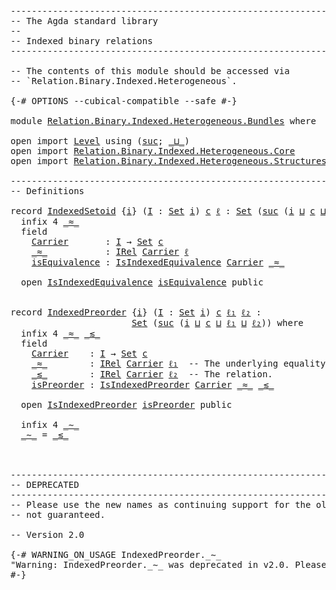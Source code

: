 <pre class="Agda"><a id="1" class="Comment">------------------------------------------------------------------------</a>
<a id="74" class="Comment">-- The Agda standard library</a>
<a id="103" class="Comment">--</a>
<a id="106" class="Comment">-- Indexed binary relations</a>
<a id="134" class="Comment">------------------------------------------------------------------------</a>

<a id="208" class="Comment">-- The contents of this module should be accessed via</a>
<a id="262" class="Comment">-- `Relation.Binary.Indexed.Heterogeneous`.</a>

<a id="307" class="Symbol">{-#</a> <a id="311" class="Keyword">OPTIONS</a> <a id="319" class="Pragma">--cubical-compatible</a> <a id="340" class="Pragma">--safe</a> <a id="347" class="Symbol">#-}</a>

<a id="352" class="Keyword">module</a> <a id="359" href="Relation.Binary.Indexed.Heterogeneous.Bundles.html" class="Module">Relation.Binary.Indexed.Heterogeneous.Bundles</a> <a id="405" class="Keyword">where</a>

<a id="412" class="Keyword">open</a> <a id="417" class="Keyword">import</a> <a id="424" href="Level.html" class="Module">Level</a> <a id="430" class="Keyword">using</a> <a id="436" class="Symbol">(</a><a id="437" href="Agda.Primitive.html#931" class="Primitive">suc</a><a id="440" class="Symbol">;</a> <a id="442" href="Agda.Primitive.html#961" class="Primitive Operator">_⊔_</a><a id="445" class="Symbol">)</a>
<a id="447" class="Keyword">open</a> <a id="452" class="Keyword">import</a> <a id="459" href="Relation.Binary.Indexed.Heterogeneous.Core.html" class="Module">Relation.Binary.Indexed.Heterogeneous.Core</a>
<a id="502" class="Keyword">open</a> <a id="507" class="Keyword">import</a> <a id="514" href="Relation.Binary.Indexed.Heterogeneous.Structures.html" class="Module">Relation.Binary.Indexed.Heterogeneous.Structures</a>

<a id="564" class="Comment">------------------------------------------------------------------------</a>
<a id="637" class="Comment">-- Definitions</a>

<a id="653" class="Keyword">record</a> <a id="IndexedSetoid"></a><a id="660" href="Relation.Binary.Indexed.Heterogeneous.Bundles.html#660" class="Record">IndexedSetoid</a> <a id="674" class="Symbol">{</a><a id="675" href="Relation.Binary.Indexed.Heterogeneous.Bundles.html#675" class="Bound">i</a><a id="676" class="Symbol">}</a> <a id="678" class="Symbol">(</a><a id="679" href="Relation.Binary.Indexed.Heterogeneous.Bundles.html#679" class="Bound">I</a> <a id="681" class="Symbol">:</a> <a id="683" href="Agda.Primitive.html#388" class="Primitive">Set</a> <a id="687" href="Relation.Binary.Indexed.Heterogeneous.Bundles.html#675" class="Bound">i</a><a id="688" class="Symbol">)</a> <a id="690" href="Relation.Binary.Indexed.Heterogeneous.Bundles.html#690" class="Bound">c</a> <a id="692" href="Relation.Binary.Indexed.Heterogeneous.Bundles.html#692" class="Bound">ℓ</a> <a id="694" class="Symbol">:</a> <a id="696" href="Agda.Primitive.html#388" class="Primitive">Set</a> <a id="700" class="Symbol">(</a><a id="701" href="Agda.Primitive.html#931" class="Primitive">suc</a> <a id="705" class="Symbol">(</a><a id="706" href="Relation.Binary.Indexed.Heterogeneous.Bundles.html#675" class="Bound">i</a> <a id="708" href="Agda.Primitive.html#961" class="Primitive Operator">⊔</a> <a id="710" href="Relation.Binary.Indexed.Heterogeneous.Bundles.html#690" class="Bound">c</a> <a id="712" href="Agda.Primitive.html#961" class="Primitive Operator">⊔</a> <a id="714" href="Relation.Binary.Indexed.Heterogeneous.Bundles.html#692" class="Bound">ℓ</a><a id="715" class="Symbol">))</a> <a id="718" class="Keyword">where</a>
  <a id="726" class="Keyword">infix</a> <a id="732" class="Number">4</a> <a id="734" href="Relation.Binary.Indexed.Heterogeneous.Bundles.html#780" class="Field Operator">_≈_</a>
  <a id="740" class="Keyword">field</a>
    <a id="IndexedSetoid.Carrier"></a><a id="750" href="Relation.Binary.Indexed.Heterogeneous.Bundles.html#750" class="Field">Carrier</a>       <a id="764" class="Symbol">:</a> <a id="766" href="Relation.Binary.Indexed.Heterogeneous.Bundles.html#679" class="Bound">I</a> <a id="768" class="Symbol">→</a> <a id="770" href="Agda.Primitive.html#388" class="Primitive">Set</a> <a id="774" href="Relation.Binary.Indexed.Heterogeneous.Bundles.html#690" class="Bound">c</a>
    <a id="IndexedSetoid._≈_"></a><a id="780" href="Relation.Binary.Indexed.Heterogeneous.Bundles.html#780" class="Field Operator">_≈_</a>           <a id="794" class="Symbol">:</a> <a id="796" href="Relation.Binary.Indexed.Heterogeneous.Core.html#770" class="Function">IRel</a> <a id="801" href="Relation.Binary.Indexed.Heterogeneous.Bundles.html#750" class="Field">Carrier</a> <a id="809" href="Relation.Binary.Indexed.Heterogeneous.Bundles.html#692" class="Bound">ℓ</a>
    <a id="IndexedSetoid.isEquivalence"></a><a id="815" href="Relation.Binary.Indexed.Heterogeneous.Bundles.html#815" class="Field">isEquivalence</a> <a id="829" class="Symbol">:</a> <a id="831" href="Relation.Binary.Indexed.Heterogeneous.Structures.html#866" class="Record">IsIndexedEquivalence</a> <a id="852" href="Relation.Binary.Indexed.Heterogeneous.Bundles.html#750" class="Field">Carrier</a> <a id="860" href="Relation.Binary.Indexed.Heterogeneous.Bundles.html#780" class="Field Operator">_≈_</a>

  <a id="867" class="Keyword">open</a> <a id="872" href="Relation.Binary.Indexed.Heterogeneous.Structures.html#866" class="Module">IsIndexedEquivalence</a> <a id="893" href="Relation.Binary.Indexed.Heterogeneous.Bundles.html#815" class="Field">isEquivalence</a> <a id="907" class="Keyword">public</a>


<a id="916" class="Keyword">record</a> <a id="IndexedPreorder"></a><a id="923" href="Relation.Binary.Indexed.Heterogeneous.Bundles.html#923" class="Record">IndexedPreorder</a> <a id="939" class="Symbol">{</a><a id="940" href="Relation.Binary.Indexed.Heterogeneous.Bundles.html#940" class="Bound">i</a><a id="941" class="Symbol">}</a> <a id="943" class="Symbol">(</a><a id="944" href="Relation.Binary.Indexed.Heterogeneous.Bundles.html#944" class="Bound">I</a> <a id="946" class="Symbol">:</a> <a id="948" href="Agda.Primitive.html#388" class="Primitive">Set</a> <a id="952" href="Relation.Binary.Indexed.Heterogeneous.Bundles.html#940" class="Bound">i</a><a id="953" class="Symbol">)</a> <a id="955" href="Relation.Binary.Indexed.Heterogeneous.Bundles.html#955" class="Bound">c</a> <a id="957" href="Relation.Binary.Indexed.Heterogeneous.Bundles.html#957" class="Bound">ℓ₁</a> <a id="960" href="Relation.Binary.Indexed.Heterogeneous.Bundles.html#960" class="Bound">ℓ₂</a> <a id="963" class="Symbol">:</a>
                       <a id="988" href="Agda.Primitive.html#388" class="Primitive">Set</a> <a id="992" class="Symbol">(</a><a id="993" href="Agda.Primitive.html#931" class="Primitive">suc</a> <a id="997" class="Symbol">(</a><a id="998" href="Relation.Binary.Indexed.Heterogeneous.Bundles.html#940" class="Bound">i</a> <a id="1000" href="Agda.Primitive.html#961" class="Primitive Operator">⊔</a> <a id="1002" href="Relation.Binary.Indexed.Heterogeneous.Bundles.html#955" class="Bound">c</a> <a id="1004" href="Agda.Primitive.html#961" class="Primitive Operator">⊔</a> <a id="1006" href="Relation.Binary.Indexed.Heterogeneous.Bundles.html#957" class="Bound">ℓ₁</a> <a id="1009" href="Agda.Primitive.html#961" class="Primitive Operator">⊔</a> <a id="1011" href="Relation.Binary.Indexed.Heterogeneous.Bundles.html#960" class="Bound">ℓ₂</a><a id="1013" class="Symbol">))</a> <a id="1016" class="Keyword">where</a>
  <a id="1024" class="Keyword">infix</a> <a id="1030" class="Number">4</a> <a id="1032" href="Relation.Binary.Indexed.Heterogeneous.Bundles.html#1079" class="Field Operator">_≈_</a> <a id="1036" href="Relation.Binary.Indexed.Heterogeneous.Bundles.html#1141" class="Field Operator">_≲_</a>
  <a id="1042" class="Keyword">field</a>
    <a id="IndexedPreorder.Carrier"></a><a id="1052" href="Relation.Binary.Indexed.Heterogeneous.Bundles.html#1052" class="Field">Carrier</a>    <a id="1063" class="Symbol">:</a> <a id="1065" href="Relation.Binary.Indexed.Heterogeneous.Bundles.html#944" class="Bound">I</a> <a id="1067" class="Symbol">→</a> <a id="1069" href="Agda.Primitive.html#388" class="Primitive">Set</a> <a id="1073" href="Relation.Binary.Indexed.Heterogeneous.Bundles.html#955" class="Bound">c</a>
    <a id="IndexedPreorder._≈_"></a><a id="1079" href="Relation.Binary.Indexed.Heterogeneous.Bundles.html#1079" class="Field Operator">_≈_</a>        <a id="1090" class="Symbol">:</a> <a id="1092" href="Relation.Binary.Indexed.Heterogeneous.Core.html#770" class="Function">IRel</a> <a id="1097" href="Relation.Binary.Indexed.Heterogeneous.Bundles.html#1052" class="Field">Carrier</a> <a id="1105" href="Relation.Binary.Indexed.Heterogeneous.Bundles.html#957" class="Bound">ℓ₁</a>  <a id="1109" class="Comment">-- The underlying equality.</a>
    <a id="IndexedPreorder._≲_"></a><a id="1141" href="Relation.Binary.Indexed.Heterogeneous.Bundles.html#1141" class="Field Operator">_≲_</a>        <a id="1152" class="Symbol">:</a> <a id="1154" href="Relation.Binary.Indexed.Heterogeneous.Core.html#770" class="Function">IRel</a> <a id="1159" href="Relation.Binary.Indexed.Heterogeneous.Bundles.html#1052" class="Field">Carrier</a> <a id="1167" href="Relation.Binary.Indexed.Heterogeneous.Bundles.html#960" class="Bound">ℓ₂</a>  <a id="1171" class="Comment">-- The relation.</a>
    <a id="IndexedPreorder.isPreorder"></a><a id="1192" href="Relation.Binary.Indexed.Heterogeneous.Bundles.html#1192" class="Field">isPreorder</a> <a id="1203" class="Symbol">:</a> <a id="1205" href="Relation.Binary.Indexed.Heterogeneous.Structures.html#1084" class="Record">IsIndexedPreorder</a> <a id="1223" href="Relation.Binary.Indexed.Heterogeneous.Bundles.html#1052" class="Field">Carrier</a> <a id="1231" href="Relation.Binary.Indexed.Heterogeneous.Bundles.html#1079" class="Field Operator">_≈_</a> <a id="1235" href="Relation.Binary.Indexed.Heterogeneous.Bundles.html#1141" class="Field Operator">_≲_</a>

  <a id="1242" class="Keyword">open</a> <a id="1247" href="Relation.Binary.Indexed.Heterogeneous.Structures.html#1084" class="Module">IsIndexedPreorder</a> <a id="1265" href="Relation.Binary.Indexed.Heterogeneous.Bundles.html#1192" class="Field">isPreorder</a> <a id="1276" class="Keyword">public</a>

  <a id="1286" class="Keyword">infix</a> <a id="1292" class="Number">4</a> <a id="1294" href="Relation.Binary.Indexed.Heterogeneous.Bundles.html#1300" class="Function Operator">_∼_</a>
  <a id="IndexedPreorder._∼_"></a><a id="1300" href="Relation.Binary.Indexed.Heterogeneous.Bundles.html#1300" class="Function Operator">_∼_</a> <a id="1304" class="Symbol">=</a> <a id="1306" href="Relation.Binary.Indexed.Heterogeneous.Bundles.html#1141" class="Field Operator">_≲_</a>



<a id="1313" class="Comment">------------------------------------------------------------------------</a>
<a id="1386" class="Comment">-- DEPRECATED</a>
<a id="1400" class="Comment">------------------------------------------------------------------------</a>
<a id="1473" class="Comment">-- Please use the new names as continuing support for the old names is</a>
<a id="1544" class="Comment">-- not guaranteed.</a>

<a id="1564" class="Comment">-- Version 2.0</a>

<a id="1580" class="Symbol">{-#</a> <a id="1584" class="Keyword">WARNING_ON_USAGE</a> <a id="1601" class="Pragma">IndexedPreorder._∼_</a>
<a id="1621" class="String">&quot;Warning: IndexedPreorder._∼_ was deprecated in v2.0. Please use IndexedPreorder._≲_ instead. &quot;</a>
<a id="1717" class="Symbol">#-}</a>
</pre>